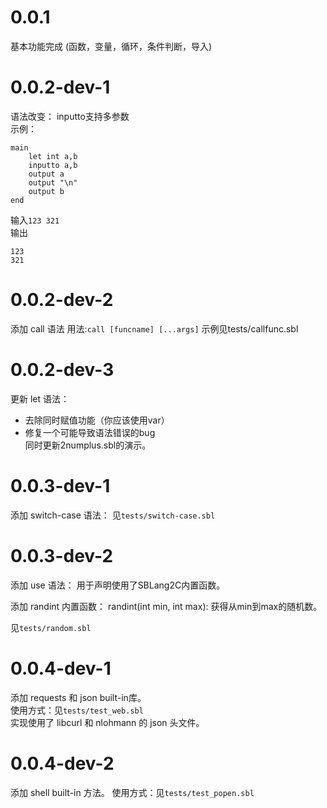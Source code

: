 # 0.0.1
基本功能完成
(函数，变量，循环，条件判断，导入)

# 0.0.2-dev-1
语法改变：
inputto支持多参数  
示例：
```sblang2c
main
    let int a,b
    inputto a,b
    output a
    output "\n"
    output b
end
```
输入`123 321`  
输出
```
123
321
```

# 0.0.2-dev-2
添加 call 语法
用法:`call [funcname] [...args]`
示例见tests/callfunc.sbl

# 0.0.2-dev-3
更新 let 语法：
 - 去除同时赋值功能（你应该使用var）
 - 修复一个可能导致语法错误的bug  
同时更新2numplus.sbl的演示。

# 0.0.3-dev-1
添加 switch-case 语法：
见`tests/switch-case.sbl`

# 0.0.3-dev-2
添加 use 语法：
用于声明使用了SBLang2C内置函数。

添加 randint 内置函数：
randint(int min, int max): 获得从min到max的随机数。

见`tests/random.sbl`

# 0.0.4-dev-1
添加 requests 和 json built-in库。  
使用方式：见`tests/test_web.sbl`  
实现使用了 libcurl 和 nlohmann 的 json 头文件。

# 0.0.4-dev-2
添加 shell built-in 方法。
使用方式：见`tests/test_popen.sbl`